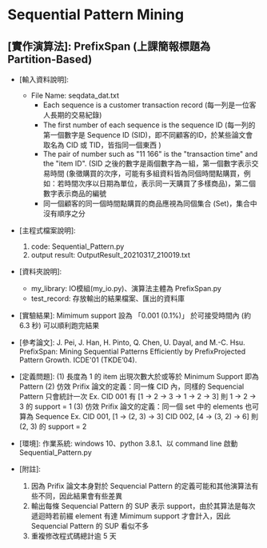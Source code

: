 # Sequential Pattern Mining
## [實作演算法]: PrefixSpan (上課簡報標題為 Partition-Based)

* [輸入資料說明]:
    * File Name: seqdata_dat.txt
        * Each sequence is a customer transaction record (每一列是一位客人長期的交易紀錄)
        * The first number of each sequence is the sequence ID (每一列的第一個數字是 Sequence ID (SID)，即不同顧客的ID，於某些論文會取名為 CID 或 TID，皆指同一個東西 )
        * The pair of number such as "11 166" is the "transaction time" and the "item ID". (SID 之後的數字是兩個數字為一組，第一個數字表示交易時間 (象徵購買的次序，可能有多組資料皆為同個時間點購買，例如：若時間次序以日期為單位，表示同一天購買了多樣商品)，第二個數字表示商品的編號
        * 同一個顧客的同一個時間點購買的商品應視為同個集合 (Set)，集合中沒有順序之分
* [主程式檔案說明]:
    1. code: Sequential_Pattern.py
    2. output result: OutputResult_20210317_210019.txt
* [資料夾說明]:
    * my_library: IO模組(my_io.py)、演算法主體為 PrefixSpan.py
    * test_record: 存放輸出的結果檔案、匯出的資料庫
* [實驗結果]: Mimimum support 設為 「0.001 (0.1%)」 於可接受時間內 (約 6.3 秒) 可以順利跑完結果

* [參考論文]: J. Pei, J. Han, H. Pinto, Q. Chen, U. Dayal, and M.-C. Hsu.
            PrefixSpan: Mining Sequential Patterns Efficiently by 
            PrefixProjected Pattern Growth. ICDE'01 (TKDE’04).
* [定義問題]: 
    (1) 長度為 1 的 item 出現次數大於或等於 Minimum Support 即為 Pattern
    (2) 仿效 Prifix 論文的定義：同一條 CID 內，同樣的 Sequencial Pattern 只會統計一次
        Ex. CID 001 有 [1 -> 2 -> 3 -> 1 -> 2 -> 3] 則 1 -> 2 -> 3 的 support = 1
    (3) 仿效 Prifix 論文的定義：同一個 set 中的 elements 也可算為 Sequence 
        Ex. 
        CID 001, [1 -> (2, 3) -> 3]
        CID 002, [4 -> (3, 2) -> 6]
        則 (2, 3) 的 support = 2
* [環境]: 作業系統: windows 10、python 3.8.1、以 command line 啟動 Sequential_Pattern.py
* [附註]: 
    1. 因為 Prifix 論文本身對於 Sequencial Pattern 的定義可能和其他演算法有些不同，因此結果會有些差異
    2. 輸出每條 Sequencial Pattern 的 SUP 表示 support，由於其算法是每次遞迴時若前綴 element 有達 Mimimum support 才會計入，因此 Sequencial Pattern 的 SUP 看似不多
    3. 重複修改程式碼總計逾 5 天